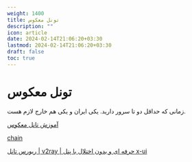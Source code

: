 ```yaml
---
weight: 1400
title: تونل معکوس
description: ""
icon: article
date: 2024-02-14T21:06:20+03:30
lastmod: 2024-02-14T21:06:20+03:30
draft: false
toc: true
---
```

# تونل معکوس

زمانی که حداقل دو تا سرور دارید. یکی ایران و یکی هم خارج لازم هست.

[آموزش تانل معکوس](https://www.youtube.com/watch?v=jCg6Yci7a5U)

[chain](https://www.youtube.com/watch?v=0SBtJ11EcjA)

[ریورس تانل | v2ray | حرفه ای و بدون اختلال با پنل x-ui](https://www.youtube.com/watch?v=2ieccbVzlUw)
